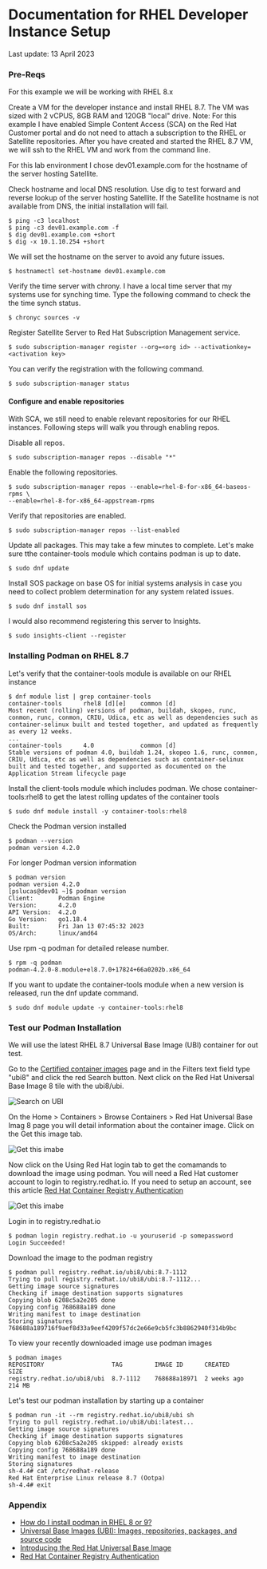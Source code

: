 # Documentation for RHEL Developer Instance Setup

Last update: 13 April 2023

### Pre-Reqs

For this example we will be working with RHEL 8.x 

Create a VM for the developer instance and install RHEL 8.7.  The VM was sized with 2 vCPUS, 8GB RAM and 120GB "local" drive.  Note: For this example I have enabled Simple Content Access (SCA) on the Red Hat Customer portal and do not need to attach a subscription to the RHEL or Satellite repositories.  After you have created and started the RHEL 8.7 VM, we will ssh to the RHEL VM and work from the command line.

For this lab environment I chose dev01.example.com for the hostname of the server hosting Satellite. 

Check hostname and local DNS resolution.  Use dig to test forward and reverse lookup of the server hosting Satellite.  If the Satellite hostname is not available from DNS, the initial installation will fail.    
```
$ ping -c3 localhost
$ ping -c3 dev01.example.com -f
$ dig dev01.example.com +short
$ dig -x 10.1.10.254 +short
```   
We will set the hostname on the server to avoid any future issues.
```
$ hostnamectl set-hostname dev01.example.com
```

Verify the time server with chrony.  I have a local time server that my systems use for synching time.  Type the following command to check the the time synch status.  
```
$ chronyc sources -v
```
Register Satellite Server to Red Hat Subscription Management service.
```
$ sudo subscription-manager register --org=<org id> --activationkey=<activation key>
```
You can verify the registration with the following command.
```
$ sudo subscription-manager status
```    
#### Configure and enable repositories  

With SCA, we still need to enable relevant repositories for our RHEL instances.  Following steps will walk you through enabling repos.

Disable all repos.
```    
$ sudo subscription-manager repos --disable "*"
```       
Enable the following repositories.
```    
$ sudo subscription-manager repos --enable=rhel-8-for-x86_64-baseos-rpms \
--enable=rhel-8-for-x86_64-appstream-rpms
```
Verify that repositories are enabled.
```
$ sudo subscription-manager repos --list-enabled
```

Update all packages.  This may take a few minutes to complete.  Let's make sure tthe container-tools module which contains podman is up to date.
```
$ sudo dnf update
```
Install SOS package on base OS for initial systems analysis in case you need to collect problem determination for any system related issues.  
```
$ sudo dnf install sos
```
 I would also recommend registering this server to Insights.  
```
$ sudo insights-client --register
```
### Installing Podman on RHEL 8.7
Let's verify that the container-tools module is available on our RHEL instance
```
$ dnf module list | grep container-tools
container-tools      rhel8 [d][e]    common [d]                               Most recent (rolling) versions of podman, buildah, skopeo, runc, conmon, runc, conmon, CRIU, Udica, etc as well as dependencies such as container-selinux built and tested together, and updated as frequently as every 12 weeks.         
...
container-tools      4.0             common [d]                               Stable versions of podman 4.0, buildah 1.24, skopeo 1.6, runc, conmon, CRIU, Udica, etc as well as dependencies such as container-selinux built and tested together, and supported as documented on the Application Stream lifecycle page
```
Install the client-tools module which includes podman.  We chose container-tools:rhel8 to get the latest rolling updates of the container tools
```
$ sudo dnf module install -y container-tools:rhel8
```
Check the Podman version installed
```
$ podman --version
podman version 4.2.0
```
For longer Podman version information
```
$ podman version
podman version 4.2.0
[pslucas@dev01 ~]$ podman version
Client:       Podman Engine
Version:      4.2.0
API Version:  4.2.0
Go Version:   go1.18.4
Built:        Fri Jan 13 07:45:32 2023
OS/Arch:      linux/amd64
```
Use rpm -q podman for detailed release number.
```
$ rpm -q podman
podman-4.2.0-8.module+el8.7.0+17824+66a0202b.x86_64
```
If you want to update the container-tools module when a new version is released, run the dnf update command.
```
$ sudo dnf module update -y container-tools:rhel8
```

### Test our Podman Installation
We will use the latest RHEL 8.7 Universal Base Image (UBI) container for out test.

Go to the [Certified container images](https://catalog.redhat.com/software/containers/search?q=ubi&p=1) page and in the Filters text field type "ubi8" and click the red Search button.  Next click on the Red Hat Universal Base Image 8 tile with the ubi8/ubi.

![Search on UBI](images/dev01.png)

On the Home > Containers > Browse Containers > Red Hat Universal Base Imag 8 page you will detail information about the container image.  Click on the Get this image tab.

![Get this imabe](images/dev02.png)

Now click on the Using Red Hat login tab to get the comamands to download the image using podman.  You will need a Red Hat customer account to login to registry.redhat.io.  If you need to setup an account, see this article [Red Hat Container Registry Authentication](https://access.redhat.com/RegistryAuthentication)

![Get this imabe](images/dev03.png)

Login in to registry.redhat.io
```
$ podman login registry.redhat.io -u youruserid -p somepassword
Login Succeeded!
```

Download the image to the podman registry
```
$ podman pull registry.redhat.io/ubi8/ubi:8.7-1112
Trying to pull registry.redhat.io/ubi8/ubi:8.7-1112...
Getting image source signatures
Checking if image destination supports signatures
Copying blob 6208c5a2e205 done  
Copying config 768688a189 done  
Writing manifest to image destination
Storing signatures
768688a189716f9aef8d33a9eef4209f57dc2e66e9cb5fc3b8862940f314b9bc
```

To view your recently downloaded image use podman images
```
$ podman images
REPOSITORY                   TAG         IMAGE ID      CREATED      SIZE
registry.redhat.io/ubi8/ubi  8.7-1112    768688a18971  2 weeks ago  214 MB
```

Let's test our podman installation by starting up a container
```
$ podman run -it --rm registry.redhat.io/ubi8/ubi sh
Trying to pull registry.redhat.io/ubi8/ubi:latest...
Getting image source signatures
Checking if image destination supports signatures
Copying blob 6208c5a2e205 skipped: already exists  
Copying config 768688a189 done  
Writing manifest to image destination
Storing signatures
sh-4.4# cat /etc/redhat-release 
Red Hat Enterprise Linux release 8.7 (Ootpa)
sh-4.4# exit
```
### Appendix
- [How do I install podman in RHEL 8 or 9?](https://access.redhat.com/solutions/3650231)
- [Universal Base Images (UBI): Images, repositories, packages, and source code](https://access.redhat.com/articles/4238681)
- [Introducing the Red Hat Universal Base Image](https://www.redhat.com/en/blog/introducing-red-hat-universal-base-image)
- [Red Hat Container Registry Authentication](https://access.redhat.com/RegistryAuthentication)
